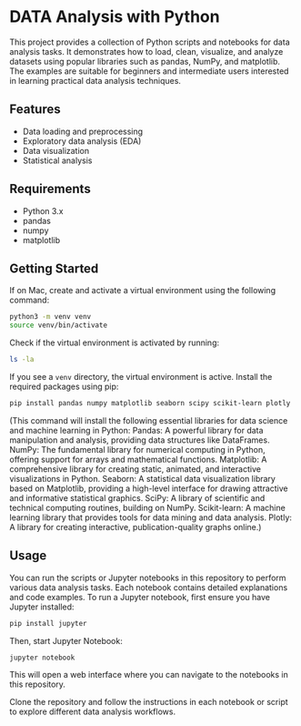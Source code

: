 # DATA Analysis with Python

This project provides a collection of Python scripts and notebooks for data analysis tasks. It demonstrates how to load, clean, visualize, and analyze datasets using popular libraries such as pandas, NumPy, and matplotlib. The examples are suitable for beginners and intermediate users interested in learning practical data analysis techniques.

## Features

- Data loading and preprocessing
- Exploratory data analysis (EDA)
- Data visualization
- Statistical analysis

## Requirements

- Python 3.x
- pandas
- numpy
- matplotlib

## Getting Started

If on Mac, create and activate a virtual environment using the following command:

```bash
python3 -m venv venv
source venv/bin/activate
```

Check if the virtual environment is activated by running:

```bash
ls -la
```

If you see a `venv` directory, the virtual environment is active.
Install the required packages using pip:

```bash
pip install pandas numpy matplotlib seaborn scipy scikit-learn plotly
```

(This command will install the following essential libraries for data science and machine learning in Python:
Pandas: A powerful library for data manipulation and analysis, providing data structures like DataFrames.
NumPy: The fundamental library for numerical computing in Python, offering support for arrays and mathematical functions.
Matplotlib: A comprehensive library for creating static, animated, and interactive visualizations in Python.
Seaborn: A statistical data visualization library based on Matplotlib, providing a high-level interface for drawing attractive and informative statistical graphics.
SciPy: A library of scientific and technical computing routines, building on NumPy.
Scikit-learn: A machine learning library that provides tools for data mining and data analysis.
Plotly: A library for creating interactive, publication-quality graphs online.)

## Usage

You can run the scripts or Jupyter notebooks in this repository to perform various data analysis tasks. Each notebook contains detailed explanations and code examples.
To run a Jupyter notebook, first ensure you have Jupyter installed:

```bash
pip install jupyter
```

Then, start Jupyter Notebook:

```bash
jupyter notebook
```

This will open a web interface where you can navigate to the notebooks in this repository.

Clone the repository and follow the instructions in each notebook or script to explore different data analysis workflows.

```

```
